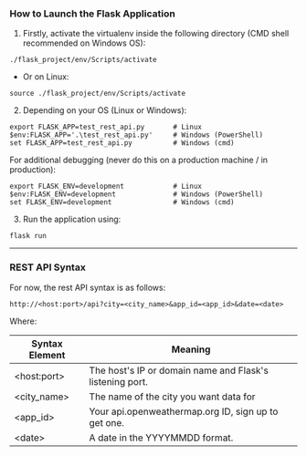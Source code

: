 ### How to Launch the Flask Application
1. Firstly, activate the virtualenv inside the following directory (CMD shell recommended on Windows OS):
```
./flask_project/env/Scripts/activate
```
* Or on Linux:
```
source ./flask_project/env/Scripts/activate
```
2. Depending on your OS (Linux or Windows): 
```
export FLASK_APP=test_rest_api.py       # Linux
$env:FLASK_APP='.\test_rest_api.py'     # Windows (PowerShell)
set FLASK_APP=test_rest_api.py          # Windows (cmd)
```
For additional debugging (never do this on a production machine / in production):
```
export FLASK_ENV=development            # Linux
$env:FLASK_ENV=development              # Windows (PowerShell)
set FLASK_ENV=development               # Windows (cmd)
```
3. Run the application using:
```
flask run
```
 
---
### REST API Syntax
For now, the rest API syntax is as follows:

```
http://<host:port>/api?city=<city_name>&app_id=<app_id>&date=<date>
```

Where:

| Syntax Element | Meaning |
| --- | --- |
| \<host:port> | The host's IP or domain name and Flask's listening port. |
| \<city_name> | The name of the city you want data for|
| \<app_id> | Your api.openweathermap.org ID, sign up to get one. |
| \<date> | A date in the YYYYMMDD format. ||

